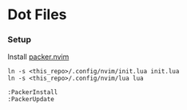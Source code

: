# Dot Files

### Setup

Install [packer.nvim](https://github.com/wbthomason/packer.nvim)

```
ln -s <this_repo>/.config/nvim/init.lua init.lua
ln -s <this_repo>/.config/nvim/lua lua

:PackerInstall
:PackerUpdate
```
